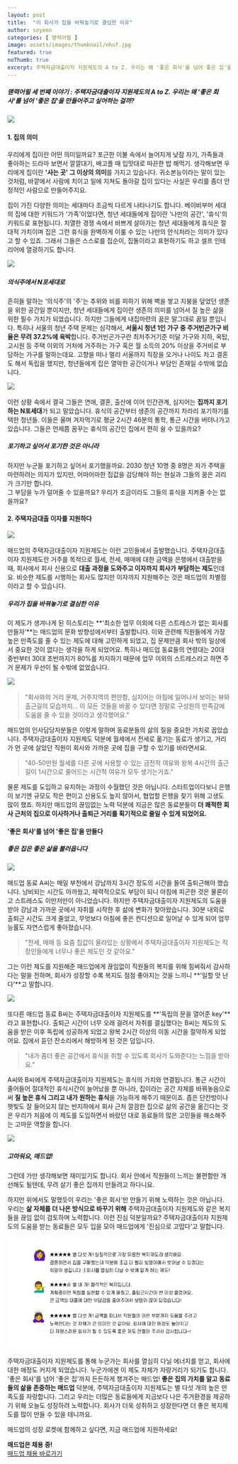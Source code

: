 ```yaml
---
layout: post
title:  "이 회사가 집을 바꿔놓기로 결심한 이유"
author: soyeon
categories: [ 맫력어필 ]
image: assets/images/thumbnail/nhuf.jpg
featured: true
noThumb: true
excerpt: 주택자금대출이자 지원제도의 A to Z. 우리는 왜 '좋은 회사'를 넘어 좋은 집'을 만드는 걸까?
---
```


##### 맫력어필 세 번째 이야기 : 주택자금대출이자 지원제도의 A to Z. 우리는 왜 '좋은 회사'를 넘어 '좋은 집'을 만들어주고 싶어하는 걸까?

<img src="../assets/images/nhuf_1.jpg">

#### 1. 집의 의미
우리에게 집이란 어떤 의미일까요? 포근한 이불 속에서 늘어지게 낮잠 자기, 가족들과 좋아하는 드라마 보면서 깔깔대기, 배고플 때 입맛대로 따끈한 밥 해먹기. 생각해보면 우리에게 집이란 **'사는 곳' 그 이상의 의미**를 가지고 있습니다. 귀소본능이라는 말이 있는 것처럼, 바깥에서 사람에 치이고 일에 지쳐도 돌아갈 집이 있다는 사실은 우리를 좀더 안정적인 사람으로 만들어주지요.

집이 가진 다양한 의미는 세대마다 조금씩 다르게 나타나기도 합니다. 베이비부머 세대의 집에 대한 키워드가 '가족'이었다면, 청년 세대들에게 집이란 '나만의 공간', '휴식'의 키워드로 표현됩니다. 치열한 경쟁 속에서 바쁘게 살아가는 청년 세대들에게 휴식은 절대적 가치이며 집은 그런 휴식을 완벽하게 이룰 수 있는 나만의 안식처라는 의미가 있다고 할 수 있죠. 그래서 그들은 스스로를 집순이, 집돌이라고 표현하기도 하고 셀프 인테리어에 열광하기도 합니다.

<img src="../assets/images/nhuf_2.jpg">

##### 의식주에서 N포세대로
흔히들 말하는 '의식주'의 '주'는 추위와 비를 피하기 위해 벽을 쌓고 지붕을 덮었던 생존을 위한 공간일 뿐이지만, 청년 세대들에게 집이란 생존의 의미를 넘어서 질 높은 삶을 위한 필수 가치가 되었습니다. 하지만 그들에게 내집마련의 꿈은 말그대로 꿈일 뿐입니다. 특히나 서울의 청년 주택 문제는 심각해서, **서울시 청년 1인 가구 중 주거빈곤가구 비율은 무려 37.2%에 육박**합니다. 주거빈곤가구란 최저주거기준 미달 가구와 지하, 옥탑, 고시원 등 주택 이외의 거처에 거주하는 가구 혹은 월 소득의 20% 이상을 주거비로 부담하는 가구를 말하는데요. 고향을 떠나 멀리 서울까지 직장을 오거나 나이도 차고 결혼도 해서 독립을 했지만, 청년들에게 집은 열악한 공간이거나 부담인 존재일 수밖에 없습니다.

<img src="../assets/images/nhuf_3.jpg">

이런 상황 속에서 결국 그들은 연애, 결혼, 출산에 이어 인간관계, 심지어는 **집까지 포기하는 N포세대**가 되고 말았습니다. 휴식의 공간부터 생존의 공간까지 차라리 포기하기를 택한 청년들. 이들은 울며 겨자먹기로 평균 2시간 46분의 통학, 통근 시간을 버텨나가고 있습니다. 그들은 언제쯤 꿈꾸는 휴식의 공간인 집에서 편히 쉴 수 있을까요?

##### 포기하고 싶어서 포기한 것은 아니라
하지만 누군들 포기하고 싶어서 포기했을까요. 2030 청년 10명 중 8명은 자가 주택을 마련하려는 의지가 있지만, 어마어마한 집값을 감당해야 하는 현실과 그들의 꿈은 괴리가 크기만 합니다.  
그 부담을 누가 덜어줄 수 있을까요? 우리가 조금이라도 그들의 휴식을 지켜줄 수는 없을까요?

#### 2. 주택자금대출 이자를 지원하다

<img src="../assets/images/nhuf_4.jpg">

매드업의 주택자금대출이자 지원제도는 이런 고민들에서 출발했습니다. 주택자금대출이자 지원제도란 거주를 목적으로 월세, 전세, 매매에 대한 금액을 은행에서 대출받을 때, 회사에서 회사 신용으로 **대출 과정을 도와주고 이자까지 회사가 부담하는 제도**인데요. 비슷한 제도를 시행하는 회사도 많지만 이자까지 지원해주는 것은 매드업의 차별점이라고 할 수 있습니다.

##### 우리가 집을 바꿔놓기로 결심한 이유

이 제도가 생겨나게 된 히스토리는 **'최소한 업무 이외에 다른 스트레스가 없는 회사를 만들자'**는 매드업의 문화 방향성에서부터 출발합니다. 이와 관련해 직원들에게 가장 높은 만족도를 줄 수 있는 제도에 대해 고민하게 되었고, 집 문제만큼 회사 밖의 일상에서 중요한 것이 없다는 생각을 하게 되었어요. 특히나 매드업 동료들의 연령대는 20대 중반부터 30대 초반까지가 80%를 차지하기 때문에 업무 이외의 스트레스라고 하면 주거 문제가 우선이 될 수밖에 없었습니다.

<img src="../assets/images/nhuf_5.jpg">

> "회사와의 거리 문제, 거주지역의 편안함, 심지어는 아침에 일어나서 보이는 뷰와 출근길의 모습까지... 이 모든 것들을 바꿀 수 있다면 정말로 구성원의 만족감에 도움을 줄 수 있을 것이라고 생각했어요."

매드업의 인사담당자분들은 이렇게 말하며 동료분들의 삶의 질을 중요한 가치로 꼽았습니다. 주택자금대출이자 지원제도 덕분에 월세에서 전세로 옮기는 동료가 생기고, 거리가 먼 곳에 살았던 직원이 회사와 가까운 곳에 집을 구할 수 있기를 바라면서요.

>"40-50만원 월세를 다른 곳에 사용할 수 있는 금전적 여유와 왕복 4시간의 출근길이 1시간으로 줄어드는 시간적 여유가 모두 생기는거죠."

물론 제도를 도입하고 유지하는 과정이 수월했던 것은 아닙니다. 스타트업이다보니 은행이 보기엔 규모도 작은 편이고 신용도도 높지 않아서, 협업할 은행을 찾기 위해 고생도 많이 했죠. 하지만 매드업의 끊임없는 노력 덕분에 지금은 많은 동료분들이 **더 쾌적한 회사 근처의 집으로 이사하거나 출퇴근 거리를 획기적으로 줄일 수 있게 되었어요.**

#### '좋은 회사'를 넘어 '좋은 집'을 만들다
##### 좋은 집은 좋은 삶을 불러옵니다

<img src="../assets/images/nhuf_6.jpg">

매드업 동료 A씨는 매일 부천에서 강남까지 3시간 정도의 시간을 들여 출퇴근해야 했습니다. 낭비되는 시간도 아까웠고, 체력적으로도 부담이 되니 아침에 피곤한 것은 물론이고 스트레스도 이만저만이 아니었습니다. 하지만 주택자금대출이자 지원제도의 도움을 받아 강남과 가까운 곳에서 자취를 시작한 후 삶에 변화가 찾아왔습니다. 30분 내외로 출퇴근 시간도 크게 줄었고, 무엇보다 아침에 좋은 컨디션으로 일어날 수 있게 되어 업무 능률도 자연스럽게 좋아졌습니다.

> "전세, 매매 등 요즘 집값이 올라있는 상황에서 주택자금대출이자 지원제도는 직장인들에게 너무나 좋은 제도인 것 같아요."

그는 이런 제도를 지원해준 매드업에게 끊임없이 직원들의 복지를 위해 힘써줘서 감사하다는 말을 전하며, 회사가 성장할 수록 복지도 점점 좋아지는 것을 느끼니 **'일할 맛 난다'**고 말합니다.

<img src="../assets/images/nhuf_7.jpg">

또다른 매드업 동료 B씨는 주택자금대출이자 지원제도를 **'독립의 문을 열어준 key'**라고 표현합니다. 출퇴근 시간이 너무 오래 걸려서 자취를 결심했다는 B씨는 제도의 도움을 받은 이후 독립에 성공하게 되었고 왕복 2시간 이상의 이동 시간을 절약하게 되었어요. 집에서 듣던 잔소리에서 해방하게 된 것은 덤입니다.

> "내가 좀더 좋은 공간에서 휴식을 취할 수 있도록 회사가 도와준다는 느낌을 받아요."

A씨와 B씨에게 주택자금대출이자 지원제도는 휴식의 가치와 연결됩니다. 통근 시간이 줄어들어 절대적인 휴식시간이 늘어났을 뿐 아니라, 집이라는 공간 자체를 바꿔놓음으로써 **질 높은 휴식 그리고 내가 원하는 휴식**을 가능하게 해주기 때문이죠. 좁은 단칸방이나 햇빛도 잘 들어오지 않는 반지하에서 회사 근처 깔끔한 집으로 삶의 공간을 옮긴다는 것은 우리가 처음에 이 제도를 도입하면서 바랐던 대로 동료들의 많은 고민들을 해소해주는 고마운 역할을 합니다.

<img src="../assets/images/nhuf_8.jpg">

##### 고마워요, 매드업!
그런데 가만 생각해보면 재미있기도 합니다. 회사 안에서 직원들이 느끼는 불편함만 개선해도 될텐데, 무려 살기 좋은 집까지 만들려고 하다니요. 

하지만 위에서도 말했듯이 우리는 '좋은 회사'만 만들기 위해 노력하는 것은 아닙니다. 우리는 **삶 자체를 더 나은 방식으로 바꾸기 위해** 주택자금대출이자 지원제도와 같은 복지들을 끊임 없이 검토하며 노력합니다. 이런 진심 덕분일까요? 주택자금대출이자 지원제도의 도움을 받는 동료들은 모두 입을 모아 매드업에게 '진심으로 고맙다'고 말합니다.

<img src="../assets/images/nhuf_9.jpg">

주택자금대출이자 지원제도를 통해 누군가는 회사를 열심히 다닐 에너지를 얻고, 회사에 대한 애정도 커지게 되었습니다. 누군가에겐 이 제도 자체가 자랑거리가 되기도 합니다. '좋은 회사'를 넘어 '좋은 집'까지 든든하게 챙겨주는 매드업! **좋은 집의 가치를 알고 동료들의 삶을 존중하는 매드업** 덕분에, 주택자금대출이자 지원제도는 별 다섯 개의 높은 만족도를 자랑합니다. 그리고 우리는 더많은 동료들에게 지금보다 나은 주거환경을 제공하기 위해 오늘도 성장하려 노력합니다. 회사가 더욱 성취하고 성장한다면 더 좋은 복지제도를 많이 만들 수 있을 테니까요. 

매드업의 성장 로켓에 함께하고 싶다면, 지금 매드업에 지원하세요!

**매드업은 채용 중!**  
[매드업 채용 바로가기][madup]

[madup]: <https://www.notion.so/78775178b17243c8b00112447343ab22>
